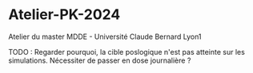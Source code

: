 # Atelier-PK-2024
Atelier du master MDDE - Université Claude Bernard Lyon1

TODO : Regarder pourquoi, la cible poslogique n'est pas atteinte sur les simulations. Nécessiter de passer en dose journalière ?
